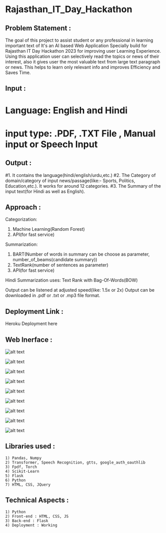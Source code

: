 # Rajasthan_IT_Day_Hackathon

## Problem Statement :
The goal of this project to assist student or any professional in learning important text of
It's an AI based Web Application Specially build for Rajasthan IT Day Hackathon 2023 for improving user Learning Experience.
Using this application user can selectively read the topics or news of their interest, also it gives user the most valuable text from large text paragraph or news.
This helps to learn only relevant info and improves Efficiency and Saves Time.

## Input : 

# Language: English and Hindi
# input type: .PDF, .TXT File , Manual input or Speech Input

## Output :
#1. It contains the language(hindi/english/urdu,etc.) 
#2. The Category of domain/category of input news/passage(like:- Sports, Politics, Education,etc.). It works for around 12 categories.
#3. The Summary of the input text(for Hindi as well as English).

## Approach :
Categorization:
1. Machine Learning(Random Forest)
2. API(for fast service)

Summarization:
1. BART(Number of words in summary can be choose as parameter, number_of_beams(candidate summary))
2. TextRank(number of sentences as parameter)
3. API(for fast service)

Hindi Summarization uses:
Text Rank with Bag-Of-Words(BOW)

Output can be listened at adjusted speed(like: 1.5x or 2x)
Output can be downloaded in .pdf or .txt or .mp3 file format.


## Deployment Link :
Heroku Deployment here



## Web Inerface :

![alt text](https://github.com/danishcyber-star/Rajasthan_IT_Day_Hackathon/tree/master/images/header.png)

![alt text](https://github.com/danishcyber-star/Rajasthan_IT_Day_Hackathon/tree/master/images/input_pdf_text.png)

![alt text](https://github.com/danishcyber-star/Rajasthan_IT_Day_Hackathon/tree/master/images/input_text.png)

![alt text](https://github.com/danishcyber-star/Rajasthan_IT_Day_Hackathon/tree/master/images/parameters.png)

![alt text](https://github.com/danishcyber-star/Rajasthan_IT_Day_Hackathon/tree/master/images/summary_sample.png)

![alt text](https://github.com/danishcyber-star/Rajasthan_IT_Day_Hackathon/tree/master/images/Listen_audio.png)

![alt text](https://github.com/danishcyber-star/Rajasthan_IT_Day_Hackathon/tree/master/images/pdf_splitter_successful_upload.png)

![alt text](https://github.com/danishcyber-star/Rajasthan_IT_Day_Hackathon/tree/master/images/pdf_splitter_home.png)

![alt text](https://github.com/danishcyber-star/Rajasthan_IT_Day_Hackathon/tree/master/images/pdf_splitter_download_extracted_file.png)



## Libraries used :
    1) Pandas, Numpy
    2) Transformer, Speech Recognition, gtts, google_auth_oauthlib
    3) Fpdf, Torch
    4) Scikit-Learn
    5) Flask
    6) Python
    7) HTML, CSS, JQuery


## Technical Aspects :
    1) Python 
    2) Front-end : HTML, CSS, JS
    3) Back-end : Flask
    4) Deployment : Working
